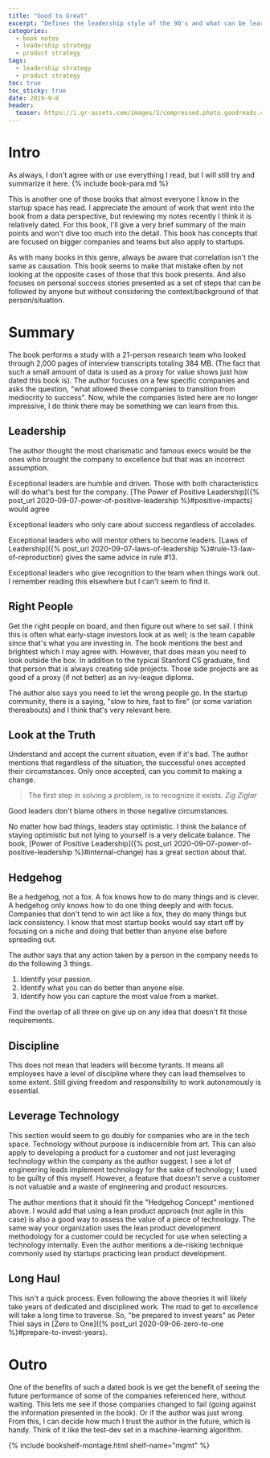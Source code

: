 ```yaml
---
title: "Good to Great" 
excerpt: "Defines the leadership style of the 90's and what can be learned and used in the 20th century"
categories:
  - book notes
  - leadership strategy
  - product strategy
tags:
  - leadership strategy
  - product strategy
toc: true
toc_sticky: true
date: 2019-9-8
header:
  teaser: https://i.gr-assets.com/images/S/compressed.photo.goodreads.com/books/1546097703l/76865.jpg
---
```

# Intro
As always, I don't agree with or use everything I read, but I will still try and summarize it here. {% include book-para.md %}

This is another one of those books that almost everyone I know in the startup space has read. I appreciate the amount of work that went into the book from a data perspective, but reviewing my notes recently I think it is relatively dated. For this book, I'll give a very brief summary of the main points and won't dive too much into the detail. This book has concepts that are focused on bigger companies and teams but also apply to startups.

As with many books in this genre, always be aware that correlation isn't the same as causation. This book seems to make that mistake often by not looking at the opposite cases of those that this book presents. And also focuses on personal success stories presented as a set of steps that can be followed by anyone but without considering the context/background of that person/situation.

# Summary
The book performs a study with a 21-person research team who looked through 2,000 pages of interview transcripts totaling 384 MB. (The fact that such a small amount of data is used as a proxy for value shows just how dated this book is). The author focuses on a few specific companies and asks the question, "what allowed these companies to transition from mediocrity to success". Now, while the companies listed here are no longer impressive, I do think there may be something we can learn from this.

## Leadership
The author thought the most charismatic and famous execs would be the ones who brought the company to excellence but that was an incorrect assumption. 

Exceptional leaders are humble and driven. Those with both characteristics will do what's best for the company. [The Power of Positive Leadership]({% post_url 2020-09-07-power-of-positive-leadership %}#positive-impacts) would agree

Exceptional leaders who only care about success regardless of accolades.

Exceptional leaders who will mentor others to become leaders. [Laws of Leadership]({% post_url 2020-09-07-laws-of-leadership %}#rule-13-law-of-reproduction) gives the same advice in rule #13.

Exceptional leaders who give recognition to the team when things work out. I remember reading this elsewhere but I can't seem to find it.

## Right People
Get the right people on board, and then figure out where to set sail. I think this is often what early-stage investors look at as well; is the team capable since that's what you are investing in. The book mentions the best and brightest which I may agree with. However, that does mean you need to look outside the box. In addition to the typical Stanford CS graduate, find that person that is always creating side projects. Those side projects are as good of a proxy (if not better) as an ivy-league diploma. 

The author also says you need to let the wrong people go. In the startup community, there is a saying, "slow to hire, fast to fire" (or some variation thereabouts) and I think that's very relevant here.

## Look at the Truth
Understand and accept the current situation, even if it's bad. The author mentions that regardless of the situation, the successful ones accepted their circumstances. Only once accepted, can you commit to making a change.
> The first step in solving a problem, is to recognize it exists. 
<cite>Zig Ziglar</cite>

Good leaders don't blame others in those negative circumstances.

No matter how bad things, leaders stay optimistic. I think the balance of staying optimistic but not lying to yourself is a very delicate balance. The book, [Power of Positive Leadership]({% post_url 2020-09-07-power-of-positive-leadership %}#internal-change) has a great section about that.

## Hedgehog
Be a hedgehog, not a fox. A fox knows how to do many things and is clever. A hedgehog only knows how to do one thing deeply and with focus. Companies that don't tend to win act like a fox, they do many things but lack consistency. I know that most startup books would say start off by focusing on a niche and doing that better than anyone else before spreading out.

The author says that any action taken by a person in the company needs to do the following 3 things.
1. Identify your passion.
2. Identify what you can do better than anyone else.
3. Identify how you can capture the most value from a market.

Find the overlap of all three on give up on any idea that doesn't fit those requirements.

## Discipline
This does not mean that leaders will become tyrants. It means all employees have a level of discipline where they can lead themselves to some extent. Still giving freedom and responsibility to work autonomously is essential.

## Leverage Technology
This section would seem to go doubly for companies who are in the tech space. Technology without purpose is indiscernible from art. This can also apply to developing a product for a customer and not just leveraging technology within the company as the author suggest. I see a lot of engineering leads implement technology for the sake of technology; I used to be guilty of this myself. However, a feature that doesn't serve a customer is not valuable and a waste of engineering and product resources. 

The author mentions that it should fit the "Hedgehog Concept" mentioned above. I would add that using a lean product approach (not agile in this case) is also a good way to assess the value of a piece of technology. The same way your organization uses the lean product development methodology for a customer could be recycled for use when selecting a technology internally. Even the author mentions a de-risking technique commonly used by startups practicing lean product development.

## Long Haul
This isn't a quick process. Even following the above theories it will likely take years of dedicated and disciplined work. The road to get to excellence will take a long time to traverse. So, "be prepared to invest years" as Peter Thiel says in [Zero to One]({% post_url 2020-09-06-zero-to-one %}#prepare-to-invest-years).

# Outro
One of the benefits of such a dated book is we get the benefit of seeing the future performance of some of the companies referenced here, without waiting. This lets me see if those companies changed to fail (going against the information presented in the book). Or if the author was just wrong. From this, I can decide how much I trust the author in the future, which is handy. Think of it like the test-dev set in a machine-learning algorithm.

{% include bookshelf-montage.html shelf-name="mgmt" %}